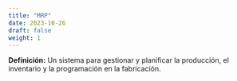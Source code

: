 ```yaml
---
title: "MRP"
date: 2023-10-26
draft: false
weight: 1
---
```


**Definición:** Un sistema para gestionar y planificar la producción, el inventario y la programación en la fabricación.
